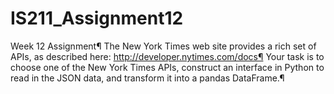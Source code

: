 # IS211_Assignment12

Week 12 Assignment¶ The New York Times web site provides a rich set of APIs, as described here: http://developer.nytimes.com/docs¶ Your task is to choose one of the New York Times APIs, construct an interface in Python to read in the JSON data, and transform it into a pandas DataFrame.¶
